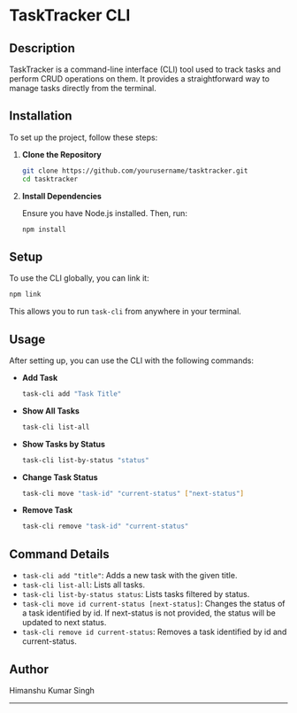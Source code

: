 # TaskTracker CLI

## Description

TaskTracker is a command-line interface (CLI) tool used to track tasks and perform CRUD operations on them. It provides a straightforward way to manage tasks directly from the terminal.

## Installation

To set up the project, follow these steps:

1. **Clone the Repository**

   ```bash
   git clone https://github.com/yourusername/tasktracker.git
   cd tasktracker
   ```

2. **Install Dependencies**

   Ensure you have Node.js installed. Then, run:

   ```bash
   npm install
   ```

## Setup

To use the CLI globally, you can link it:

```bash
npm link
```

This allows you to run `task-cli` from anywhere in your terminal.

## Usage

After setting up, you can use the CLI with the following commands:

- **Add Task**

  ```bash
  task-cli add "Task Title"
  ```

- **Show All Tasks**

  ```bash
  task-cli list-all
  ```

- **Show Tasks by Status**

  ```bash
  task-cli list-by-status "status"
  ```

- **Change Task Status**

  ```bash
  task-cli move "task-id" "current-status" ["next-status"]
  ```

- **Remove Task**

  ```bash
  task-cli remove "task-id" "current-status"
  ```

## Command Details

- `task-cli add "title"`: Adds a new task with the given title.
- `task-cli list-all`: Lists all tasks.
- `task-cli list-by-status status`: Lists tasks filtered by status.
- `task-cli move id current-status [next-status]`: Changes the status of a task identified by id. If next-status is not provided, the status will be updated to next status.
- `task-cli remove id current-status`: Removes a task identified by id and current-status.



## Author

Himanshu Kumar Singh

---

